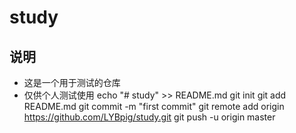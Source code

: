 # study
## 说明
* 这是一个用于测试的仓库
* 仅供个人测试使用
  echo "# study" >> README.md
  git init
  git add README.md
  git commit -m "first commit"
  git remote add origin https://github.com/LYBpig/study.git
  git push -u origin master
